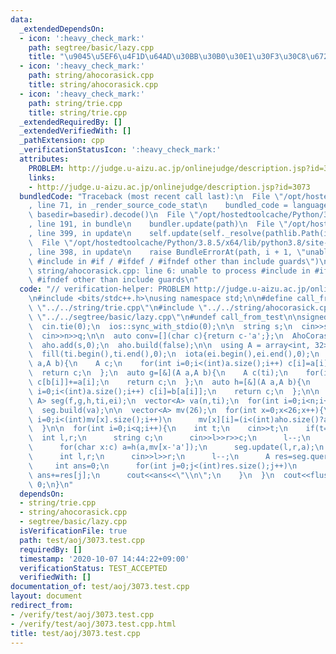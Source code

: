 ```yaml
---
data:
  _extendedDependsOn:
  - icon: ':heavy_check_mark:'
    path: segtree/basic/lazy.cpp
    title: "\u9045\u5EF6\u4F1D\u64AD\u30BB\u30B0\u30E1\u30F3\u30C8\u6728"
  - icon: ':heavy_check_mark:'
    path: string/ahocorasick.cpp
    title: string/ahocorasick.cpp
  - icon: ':heavy_check_mark:'
    path: string/trie.cpp
    title: string/trie.cpp
  _extendedRequiredBy: []
  _extendedVerifiedWith: []
  _pathExtension: cpp
  _verificationStatusIcon: ':heavy_check_mark:'
  attributes:
    PROBLEM: http://judge.u-aizu.ac.jp/onlinejudge/description.jsp?id=3073
    links:
    - http://judge.u-aizu.ac.jp/onlinejudge/description.jsp?id=3073
  bundledCode: "Traceback (most recent call last):\n  File \"/opt/hostedtoolcache/Python/3.8.5/x64/lib/python3.8/site-packages/onlinejudge_verify/documentation/build.py\"\
    , line 71, in _render_source_code_stat\n    bundled_code = language.bundle(stat.path,\
    \ basedir=basedir).decode()\n  File \"/opt/hostedtoolcache/Python/3.8.5/x64/lib/python3.8/site-packages/onlinejudge_verify/languages/cplusplus.py\"\
    , line 191, in bundle\n    bundler.update(path)\n  File \"/opt/hostedtoolcache/Python/3.8.5/x64/lib/python3.8/site-packages/onlinejudge_verify/languages/cplusplus_bundle.py\"\
    , line 399, in update\n    self.update(self._resolve(pathlib.Path(included), included_from=path))\n\
    \  File \"/opt/hostedtoolcache/Python/3.8.5/x64/lib/python3.8/site-packages/onlinejudge_verify/languages/cplusplus_bundle.py\"\
    , line 398, in update\n    raise BundleErrorAt(path, i + 1, \"unable to process\
    \ #include in #if / #ifdef / #ifndef other than include guards\")\nonlinejudge_verify.languages.cplusplus_bundle.BundleErrorAt:\
    \ string/ahocorasick.cpp: line 6: unable to process #include in #if / #ifdef /\
    \ #ifndef other than include guards\n"
  code: "// verification-helper: PROBLEM http://judge.u-aizu.ac.jp/onlinejudge/description.jsp?id=3073\n\
    \n#include <bits/stdc++.h>\nusing namespace std;\n\n#define call_from_test\n#include\
    \ \"../../string/trie.cpp\"\n#include \"../../string/ahocorasick.cpp\"\n#include\
    \ \"../../segtree/basic/lazy.cpp\"\n#undef call_from_test\n\nsigned main(){\n\
    \  cin.tie(0);\n  ios::sync_with_stdio(0);\n\n  string s;\n  cin>>s;\n  int n,q;\n\
    \  cin>>n>>q;\n\n  auto conv=[](char c){return c-'a';};\n  AhoCorasick<26> aho(conv);\n\
    \  aho.add(s,0);\n  aho.build(false);\n\n  using A = array<int, 32>;\n  A ti,ei;\n\
    \  fill(ti.begin(),ti.end(),0);\n  iota(ei.begin(),ei.end(),0);\n  auto f=[&](A\
    \ a,A b){\n    A c;\n    for(int i=0;i<(int)a.size();i++) c[i]=a[i]+b[i];\n  \
    \  return c;\n  };\n  auto g=[&](A a,A b){\n    A c(ti);\n    for(int i=0;i<(int)a.size();i++)\
    \ c[b[i]]+=a[i];\n    return c;\n  };\n  auto h=[&](A a,A b){\n    A c;\n    for(int\
    \ i=0;i<(int)a.size();i++) c[i]=b[a[i]];\n    return c;\n  };\n\n  SegmentTree<A,\
    \ A> seg(f,g,h,ti,ei);\n  vector<A> va(n,ti);\n  for(int i=0;i<n;i++) va[i][0]=1;\n\
    \  seg.build(va);\n\n  vector<A> mv(26);\n  for(int x=0;x<26;x++){\n    for(int\
    \ i=0;i<(int)mv[x].size();i++)\n      mv[x][i]=(i<(int)aho.size()?aho.move(i,char('a'+x)):i);\n\
    \  }\n\n  for(int i=0;i<q;i++){\n    int t;\n    cin>>t;\n    if(t==1){\n    \
    \  int l,r;\n      string c;\n      cin>>l>>r>>c;\n      l--;\n      A a=ei;\n\
    \      for(char x:c) a=h(a,mv[x-'a']);\n      seg.update(l,r,a);\n    }\n    if(t==2){\n\
    \      int l,r;\n      cin>>l>>r;\n      l--;\n      A res=seg.query(l,r);\n \
    \     int ans=0;\n      for(int j=0;j<(int)res.size();j++)\n        if(j<(int)aho.size()&&aho.count(j))\
    \ ans+=res[j];\n      cout<<ans<<\"\\n\";\n    }\n  }\n  cout<<flush;\n  return\
    \ 0;\n}\n"
  dependsOn:
  - string/trie.cpp
  - string/ahocorasick.cpp
  - segtree/basic/lazy.cpp
  isVerificationFile: true
  path: test/aoj/3073.test.cpp
  requiredBy: []
  timestamp: '2020-10-07 14:44:22+09:00'
  verificationStatus: TEST_ACCEPTED
  verifiedWith: []
documentation_of: test/aoj/3073.test.cpp
layout: document
redirect_from:
- /verify/test/aoj/3073.test.cpp
- /verify/test/aoj/3073.test.cpp.html
title: test/aoj/3073.test.cpp
---
```

